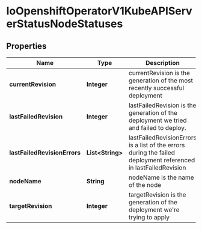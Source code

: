
# IoOpenshiftOperatorV1KubeAPIServerStatusNodeStatuses

## Properties
Name | Type | Description | Notes
------------ | ------------- | ------------- | -------------
**currentRevision** | **Integer** | currentRevision is the generation of the most recently successful deployment |  [optional]
**lastFailedRevision** | **Integer** | lastFailedRevision is the generation of the deployment we tried and failed to deploy. |  [optional]
**lastFailedRevisionErrors** | **List&lt;String&gt;** | lastFailedRevisionErrors is a list of the errors during the failed deployment referenced in lastFailedRevision |  [optional]
**nodeName** | **String** | nodeName is the name of the node |  [optional]
**targetRevision** | **Integer** | targetRevision is the generation of the deployment we&#39;re trying to apply |  [optional]



